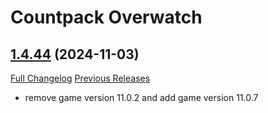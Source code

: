 # <DBM Media> Countpack Overwatch

## [1.4.44](https://github.com/DeadlyBossMods/DBM-CountPack-Overwatch/tree/1.4.44) (2024-11-03)
[Full Changelog](https://github.com/DeadlyBossMods/DBM-CountPack-Overwatch/compare/1.4.43...1.4.44) [Previous Releases](https://github.com/DeadlyBossMods/DBM-CountPack-Overwatch/releases)

- remove game version 11.0.2 and add game version 11.0.7  
